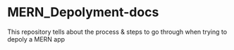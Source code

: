 # MERN_Depolyment-docs
This repository tells about the process &amp; steps to go through when trying to depoly a MERN app

